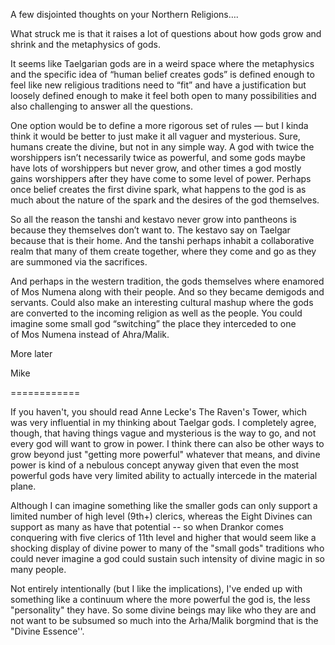 A few disjointed thoughts on your Northern Religions….  
  
What struck me is that it raises a lot of questions about how gods grow and shrink and the metaphysics of gods.  
  
It seems like Taelgarian gods are in a weird space where the metaphysics and the specific idea of “human belief creates gods” is defined enough to feel like new religious traditions need to “fit” and have a justification but loosely defined enough to make it feel both open to many possibilities and also challenging to answer all the questions.  
  
One option would be to define a more rigorous set of rules — but I kinda think it would be better to just make it all vaguer and mysterious. Sure, humans create the divine, but not in any simple way. A god with twice the worshippers isn’t necessarily twice as powerful, and some gods maybe have lots of worshippers but never grow, and other times a god mostly gains worshippers after they have come to some level of power. Perhaps once belief creates the first divine spark, what happens to the god is as much about the nature of the spark and the desires of the god themselves.  
  
So all the reason the tanshi and kestavo never grow into pantheons is because they themselves don’t want to. The kestavo say on Taelgar because that is their home. And the tanshi perhaps inhabit a collaborative realm that many of them create together, where they come and go as they are summoned via the sacrifices.  
  
And perhaps in the western tradition, the gods themselves where enamored of Mos Numena along with their people. And so they became demigods and servants. Could also make an interesting cultural mashup where the gods are converted to the incoming religion as well as the people. You could imagine some small god “switching” the place they interceded to one of Mos Numena instead of Ahra/Malik.  
  
More later  
  
Mike

============

If you haven't, you should read Anne Lecke's The Raven's Tower, which was very influential in my thinking about Taelgar gods. I completely agree, though, that having things vague and mysterious is the way to go, and not every god will want to grow in power. I think there can also be other ways to grow beyond just "getting more powerful" whatever that means, and divine power is kind of a nebulous concept anyway given that even the most powerful gods have very limited ability to actually intercede in the material plane. 

Although I can imagine something like the smaller gods can only support a limited number of high level (9th+) clerics, whereas the Eight Divines can support as many as have that potential -- so when Drankor comes conquering with five clerics of 11th level and higher that would seem like a shocking display of divine power to many of the "small gods" traditions who could never imagine a god could sustain such intensity of divine magic in so many people. 

Not entirely intentionally (but I like the implications), I've ended up with something like a continuum where the more powerful the god is, the less "personality" they have. So some divine beings may like who they are and not want to be subsumed so much into the Arha/Malik borgmind that is the "Divine Essence''.

